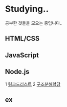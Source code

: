 # Studying..
공부한 것들을 모으는 중입니다..

## HTML/CSS

## JavaScript

## Node.js
1 [링크드리스트](https://github.com/Tozinoo/Studying/blob/main/NodeJS/SLL.js) 
2 [구조분해할당](https://github.com/Tozinoo/Studying/blob/main/NodeJS/DestructuringAssignment.js)
## ex
